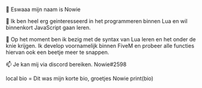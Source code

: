 👋 Eswaaa mijn naam is Nowie

👀 Ik ben heel erg geinteresseerd in het programmeren binnen Lua en wil binnenkort JavaScript gaan leren.

🌱 Op het moment ben ik bezig met de syntax van Lua leren en het onder de knie krijgen. Ik develop voornamelijk binnen FiveM en probeer alle functies hiervan ook een beetje meer te snappen.

📫 Je kan mij via discord bereiken. Nowie#2598

local bio = Dit was mijn korte bio, groetjes Nowie
print(bio)
